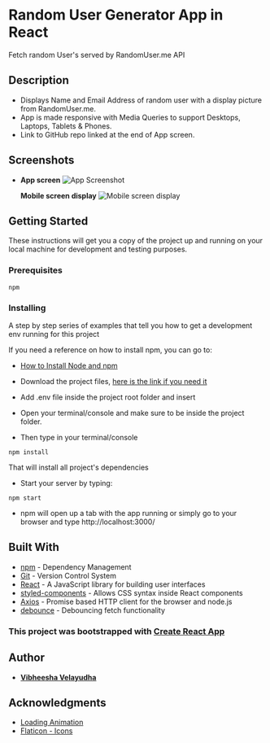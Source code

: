 # Random User Generator App in React

Fetch random User's served by RandomUser.me API

## Description

- Displays Name and Email Address of random user with a display picture from RandomUser.me.
- App is made responsive with Media Queries to support Desktops, Laptops, Tablets & Phones.
- Link to GitHub repo linked at the end of App screen.

## Screenshots

- **App screen**
  ![App Screenshot](https://user-images.githubusercontent.com/20166532/170832494-9a17a61c-365e-439d-a0e8-ab6794e3a391.png)

  **Mobile screen display**
  ![Mobile screen display](https://user-images.githubusercontent.com/20166532/170832625-14544d87-e7e3-48a5-a698-f41ec647bbb0.png)

## Getting Started

These instructions will get you a copy of the project up and running on your local machine for development and testing purposes.

### Prerequisites

```
npm
```

### Installing

A step by step series of examples that tell you how to get a development env running for this project

If you need a reference on how to install npm, you can go to:

- [How to Install Node and npm](http://treehouse.github.io/installation-guides/)

- Download the project files, [here is the link if you need it](https://github.com/AADHIVAASI/randomUserGen)
- Add .env file inside the project root folder and insert
- Open your terminal/console and make sure to be inside the project folder.
- Then type in your terminal/console

```
npm install
```

That will install all project's dependencies

- Start your server by typing:

```
npm start
```

- npm will open up a tab with the app running or simply go to your browser and type http://localhost:3000/

## Built With

- [npm](https://www.npmjs.com/) - Dependency Management
- [Git](https://git-scm.com/) - Version Control System
- [React](https://reactjs.org/) - A JavaScript library for building user interfaces
- [styled-components](https://www.npmjs.com/package/styled-components/v/4.1.3) - Allows CSS syntax inside React components
- [Axios](https://github.com/axios/axios) - Promise based HTTP client for the browser and node.js
- [debounce](https://www.npmjs.com/package/debounce) - Debouncing fetch functionality

### This project was bootstrapped with [Create React App](https://github.com/facebook/create-react-app)

## Author

- [**Vibheesha Velayudha**](https://github.com/AADHIVAASI)

## Acknowledgments

- [Loading Animation](https://loading.io/css/)
- [Flaticon - Icons](www.flaticon.com)
